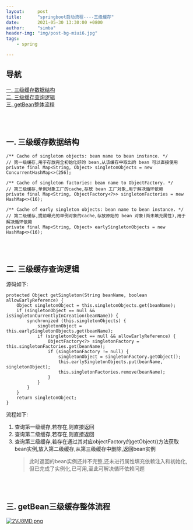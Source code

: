 ```yaml
---
layout:     post
title:      "springboot启动流程----三级缓存"
date:       2021-05-30 13:30:00 +0800
author:     "simba"
header-img: "img/post-bg-miui6.jpg"
tags:
    - spring

---
```






## 导航
[一. 三级缓存数据结构](#jump1)
<br>
[二. 三级缓存查询逻辑](#jump2)
<br>
[三. getBean整体流程](#jump3)
<br>








<br><br>
## <span id="jump1">一. 三级缓存数据结构</span>

```
/** Cache of singleton objects: bean name to bean instance. */
// 第一级缓存,用于存放完全初始化好的 bean,从该缓存中取出的 bean 可以直接使用
private final Map<String, Object> singletonObjects = new ConcurrentHashMap<>(256);

/** Cache of singleton factories: bean name to ObjectFactory. */
// 第三级缓存,单例对象工厂的cache,存放 bean 工厂对象,用于解决循环依赖
private final Map<String, ObjectFactory<?>> singletonFactories = new HashMap<>(16);

/** Cache of early singleton objects: bean name to bean instance. */
// 第二级缓存,提前曝光的单例对象的cache,存放原始的 bean 对象(尚未填充属性),用于解决循环依赖
private final Map<String, Object> earlySingletonObjects = new HashMap<>(16);
```



<br><br>
## <span id="jump2">二. 三级缓存查询逻辑</span>

源码如下:
```
protected Object getSingleton(String beanName, boolean allowEarlyReference) {
    Object singletonObject = this.singletonObjects.get(beanName);
    if (singletonObject == null && isSingletonCurrentlyInCreation(beanName)) {
        synchronized (this.singletonObjects) {
            singletonObject = this.earlySingletonObjects.get(beanName);
            if (singletonObject == null && allowEarlyReference) {
                ObjectFactory<?> singletonFactory = this.singletonFactories.get(beanName);
                if (singletonFactory != null) {
                    singletonObject = singletonFactory.getObject();
                    this.earlySingletonObjects.put(beanName, singletonObject);
                    this.singletonFactories.remove(beanName);
                }
            }
        }
    }
    return singletonObject;
}
```

流程如下:
1. 查询第一级缓存,若存在,则直接返回
2. 查询第二级缓存,若存在,则直接返回
3. 查询第三级缓存,若存在通过其对应objectFactory的getObject()方法获取bean实例,放入第二级缓存,从第三级缓存中删除,返回bean实例
    > 此时返回的bean实例还并不完整,还未进行属性填充依赖注入和初始化,但已完成了实例化,已可用,至此可解决循环依赖问题



<br><br>
## <span id="jump3">三. getBean三级缓存整体流程</span>

[![2VJ8MD.png](https://z3.ax1x.com/2021/05/30/2VJ8MD.png)](https://imgtu.com/i/2VJ8MD)